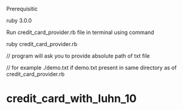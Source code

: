 Prerequisitic 

ruby 3.0.0 

Run credit_card_provider.rb file in terminal using command 

ruby credit_card_provider.rb 


// program will ask you to provide absolute path of txt file 

// for example ./demo.txt  if demo.txt present in same directory as of credit_card_provider.rb
# credit_card_with_luhn_10
